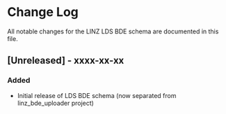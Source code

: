 # Change Log

All notable changes for the LINZ LDS BDE schema are documented in this file.

## [Unreleased] - xxxx-xx-xx
### Added
- Initial release of LDS BDE schema (now separated from linz_bde_uploader project)
